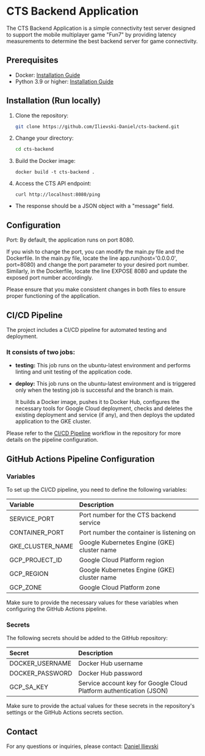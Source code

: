 # CTS Backend Application

The CTS Backend Application is a simple connectivity test server designed to support the mobile multiplayer game "Fun7" by providing latency measurements to determine the best backend server for game connectivity.

## Prerequisites

- Docker: [Installation Guide](https://docs.docker.com/get-docker/)
- Python 3.9 or higher: [Installation Guide](https://www.python.org/downloads/)

## Installation (Run locally)

1. Clone the repository:

   ```bash
   git clone https://github.com/Ilievski-Daniel/cts-backend.git
   ```

2. Change your directory:

   ```bash
   cd cts-backend
   ```

3. Build the Docker image:

    ```
    docker build -t cts-backend .
    ```

4. Access the CTS API endpoint:

    ```
    curl http://localhost:8080/ping
    ```

- The response should be a JSON object with a "message" field.

## Configuration

Port: By default, the application runs on port 8080.

If you wish to change the port, you can modify the main.py file and the Dockerfile. In the main.py file, locate the line app.run(host='0.0.0.0', port=8080) and change the port parameter to your desired port number. Similarly, in the Dockerfile, locate the line EXPOSE 8080 and update the exposed port number accordingly.

Please ensure that you make consistent changes in both files to ensure proper functioning of the application.

## CI/CD Pipeline

The project includes a CI/CD pipeline for automated testing and deployment. 

### It consists of two jobs:

- <b>testing:</b> 
    This job runs on the ubuntu-latest environment and performs linting and unit testing of the application code.

- <b>deploy:</b> 
    This job runs on the ubuntu-latest environment and is triggered only when the testing job is successful and the branch is main. 

    It builds a Docker image, pushes it to Docker Hub, configures the necessary tools for Google Cloud deployment, checks and deletes the existing deployment and service (if any), and then deploys the updated application to the GKE cluster.

Please refer to the [CI/CD Pipeline](/.github/workflows/ci_cd_pipeline.yaml) workflow in the repository for more details on the pipeline configuration.

## GitHub Actions Pipeline Configuration

### Variables

To set up the CI/CD pipeline, you need to define the following variables:

| Variable           |  Description                                |
|:-------------------|:--------------------------------------------|
| SERVICE_PORT       | Port number for the CTS backend service     |
| CONTAINER_PORT     | Port number the container is listening on   |
| GKE_CLUSTER_NAME   | Google Kubernetes Engine (GKE) cluster name |
| GCP_PROJECT_ID     | Google Cloud Platform region                |
| GCP_REGION         | Google Kubernetes Engine (GKE) cluster name |
| GCP_ZONE	         | Google Cloud Platform zone                  |

Make sure to provide the necessary values for these variables when configuring the GitHub Actions pipeline. 

### Secrets

The following secrets should be added to the GitHub repository:

| Secret          |  Description                                                       |
|:----------------|:-------------------------------------------------------------------|
| DOCKER_USERNAME | Docker Hub username                                                |
| DOCKER_PASSWORD | Docker Hub password                                                |
| GCP_SA_KEY      | Service account key for Google Cloud Platform authentication (JSON)|

Make sure to provide the actual values for these secrets in the repository's settings or the GitHub Actions secrets section.

## Contact
For any questions or inquiries, please contact: [Daniel Ilievski](https://www.linkedin.com/in/danielilievski/)